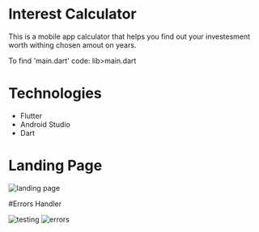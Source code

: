 # Interest Calculator
This is a mobile app calculator that helps you find out your investesment worth withing chosen amout on years.

To find 'main.dart' code: lib>main.dart

# Technologies
* Flutter
* Android Studio
* Dart


# Landing Page
![landing page](https://github.com/medslatnia/Interest-Calculator/assets/113144036/3c23af3b-7562-4f9c-9e48-602df9bc9b03)




#Errors Handler

![testing](https://github.com/medslatnia/Interest-Calculator/assets/113144036/3b0cf19b-2628-42a2-ae8d-1fe2b823ce34)
![errors](https://github.com/medslatnia/Interest-Calculator/assets/113144036/1c65c533-7355-40e7-960e-0920bf733ba1)

